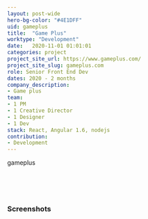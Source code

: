 ```yaml
---
layout: post-wide
hero-bg-color: "#4E1DFF"
uid: gameplus
title:  "Game Plus"
worktype: "Development"
date:   2020-11-01 01:01:01
categories: project
project_site_url: https://www.gameplus.com/
project_site_slug: gameplus.com
role: Senior Front End Dev
dates: 2020 - 2 months
company_description:
- Game plus 
team:
- 1 PM
- 1 Creative Director
- 1 Designer
- 1 Dev
stack: React, Angular 1.6, nodejs
contribution:
- Development
---
```


<p>
  gameplus
</p>

<p>
</p>

<div class="showcase ">
  <br/>
  <br/>
  <br/>
  <h3>Screenshots</h3>
</div>
